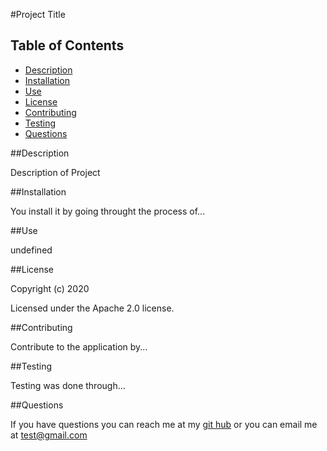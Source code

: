 #Project Title

## Table of Contents

* [Description](#Description)
* [Installation](#Installation)
* [Use](#Use)
* [License](#License)
* [Contributing](#Contributing)
* [Testing](#Testing)
* [Questions](#Questions)

##Description

Description of Project

##Installation

You install it by going throught the process of...

##Use

undefined

##License

Copyright (c) 2020

Licensed under the Apache 2.0 license.

##Contributing

Contribute to the application by...

##Testing

Testing was done through...

##Questions

If you have questions you can reach me at my [git hub](https://github.com/gituser_32) or you can email me at [test@gmail.com](mailto:test@gmail.com)

